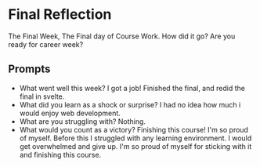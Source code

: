 # Final Reflection

The Final Week, The Final day of Course Work. How did it go? Are you ready for career week?

## Prompts

- What went well this week?
  I got a job! Finished the final, and redid the final in svelte.
- What did you learn as a shock or surprise?
  I had no idea how much i would enjoy web development.
- What are you struggling with?
  Nothing.
- What would you count as a victory?
  Finishing this course! I'm so proud of myself. Before this I struggled with any learning environment. I would get overwhelmed and give up. I'm so proud of myself for sticking with it and finishing this course.
